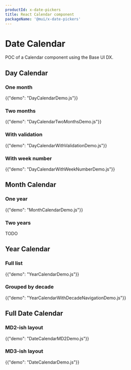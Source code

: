 ```yaml
---
productId: x-date-pickers
title: React Calendar component
packageName: '@mui/x-date-pickers'
---
```


# Date Calendar

<p class="description">POC of a Calendar component using the Base UI DX.</p>

## Day Calendar

### One month

{{"demo": "DayCalendarDemo.js"}}

### Two months

{{"demo": "DayCalendarTwoMonthsDemo.js"}}

### With validation

{{"demo": "DayCalendarWithValidationDemo.js"}}

### With week number

{{"demo": "DayCalendarWithWeekNumberDemo.js"}}

## Month Calendar

### One year

{{"demo": "MonthCalendarDemo.js"}}

### Two years

TODO

## Year Calendar

### Full list

{{"demo": "YearCalendarDemo.js"}}

### Grouped by decade

{{"demo": "YearCalendarWithDecadeNavigationDemo.js"}}

## Full Date Calendar

### MD2-ish layout

{{"demo": "DateCalendarMD2Demo.js"}}

### MD3-ish layout

{{"demo": "DateCalendarDemo.js"}}
